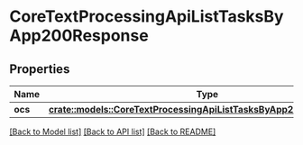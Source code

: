 # CoreTextProcessingApiListTasksByApp200Response

## Properties

Name | Type | Description | Notes
------------ | ------------- | ------------- | -------------
**ocs** | [**crate::models::CoreTextProcessingApiListTasksByApp200ResponseOcs**](core_text_processing_api_list_tasks_by_app_200_response_ocs.md) |  | 

[[Back to Model list]](../README.md#documentation-for-models) [[Back to API list]](../README.md#documentation-for-api-endpoints) [[Back to README]](../README.md)


